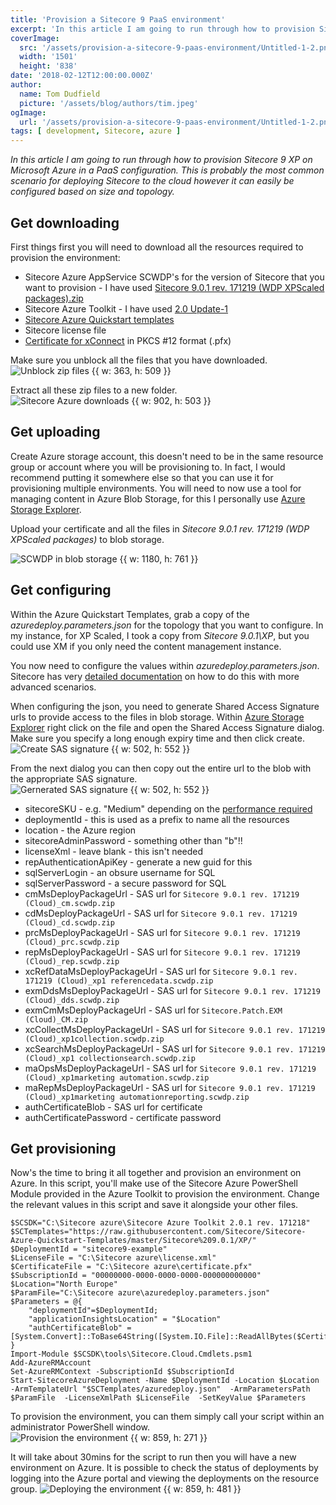 ```yaml
---
title: 'Provision a Sitecore 9 PaaS environment'
excerpt: 'In this article I am going to run through how to provision Sitecore 9 XP on Microsoft Azure in a PaaS configuration. This is probably the most common scenario for deploying Sitecore to the cloud however it can easily be configured based on size and topology.'
coverImage: 
  src: '/assets/provision-a-sitecore-9-paas-environment/Untitled-1-2.png'
  width: '1501'
  height: '838'
date: '2018-02-12T12:00:00.000Z'
author:
  name: Tom Dudfield
  picture: '/assets/blog/authors/tim.jpeg'
ogImage:
  url: '/assets/provision-a-sitecore-9-paas-environment/Untitled-1-2.png'
tags: [ development, Sitecore, azure ]
---
```


*In this article I am going to run through how to provision Sitecore 9 XP on Microsoft Azure in a PaaS configuration. This is probably the most common scenario for deploying Sitecore to the cloud however it can easily be configured based on size and topology.*

## Get downloading
First things first you will need to download all the resources required to provision the environment:

* Sitecore Azure AppService SCWDP's for the version of Sitecore that you want to provision - I have used [Sitecore 9.0.1 rev. 171219 (WDP XPScaled packages).zip](https://dev.sitecore.net/Downloads/Sitecore_Experience_Platform/90/Sitecore_Experience_Platform_90_Update1.aspx)
* Sitecore Azure Toolkit - I have used [2.0 Update-1](https://dev.sitecore.net/Downloads/Sitecore_Azure_Toolkit/2x/Sitecore_Azure_Toolkit_201.aspx)
* [Sitecore Azure Quickstart templates](https://github.com/Sitecore/Sitecore-Azure-Quickstart-Templates)
* Sitecore license file
* [Certificate for xConnect](https://doc.sitecore.net/sitecore_experience_platform/setting_up_and_maintaining/sitecore_on_azure/deploying/the_client_certificate_for_sitecore_deployments) in PKCS #12 format (.pfx)

Make sure you unblock all the files that you have downloaded.
![Unblock zip files {{ w: 363, h: 509 }}](/assets/provision-a-sitecore-9-paas-environment/unblock.png)

Extract all these zip files to a new folder.
![Sitecore Azure downloads {{ w: 902, h: 503 }}](/assets/provision-a-sitecore-9-paas-environment/Untitled-3.png)

## Get uploading
Create Azure storage account, this doesn't need to be in the same resource group or account where you will be provisioning to. In fact, I would recommend putting it somewhere else so that you can use it for provisioning multiple environments. You will need to now use a tool for managing content in Azure Blob Storage, for this I personally use [Azure Storage Explorer](https://azure.microsoft.com/en-gb/features/storage-explorer/).

Upload your certificate and all the files in *Sitecore 9.0.1 rev. 171219 (WDP XPScaled packages)* to blob storage.

![SCWDP in blob storage {{ w: 1180, h: 761 }}](/assets/provision-a-sitecore-9-paas-environment/blobs.png)

## Get configuring
Within the Azure Quickstart Templates, grab a copy of the *azuredeploy.parameters.json* for the topology that you want to configure. In my instance, for XP Scaled, I took a copy from *Sitecore 9.0.1\XP*, but you could use XM if you only need the content management instance.

You now need to configure the values within *azuredeploy.parameters.json*. Sitecore has very [detailed documentation](https://doc.sitecore.net/sitecore_experience_platform/setting_up_and_maintaining/sitecore_on_azure/deploying/walkthrough_deploy_a_new_sitecore_environment_to_the_microsoft_azure_app_service) on how to do this with more advanced scenarios.

When configuring the json, you need to generate Shared Access Signature urls to provide access to the files in blob storage. Within [Azure Storage Explorer](https://azure.microsoft.com/en-gb/features/storage-explorer/) right click on the file and open the Shared Access Signature dialog. Make sure you specify a long enough expiry time and then click create.
![Create SAS signature {{ w: 502, h: 552 }}](/assets/provision-a-sitecore-9-paas-environment/sas1.png)

From the next dialog you can then copy out the entire url to the blob with the appropriate SAS signature.
![Gernerated SAS signature {{ w: 502, h: 552 }}](/assets/provision-a-sitecore-9-paas-environment/sas2.png)

* sitecoreSKU - e.g. "Medium" depending on the [performance required](https://kb.sitecore.net/articles/043375)
* deploymentId - this is used as a prefix to name all the resources
* location - the Azure region
* sitecoreAdminPassword - something other than "b"!!
* licenseXml - leave blank - this isn't needed
* repAuthenticationApiKey - generate a new guid for this
* sqlServerLogin - an obsure username for SQL
* sqlServerPassword - a secure password for SQL
* cmMsDeployPackageUrl - SAS url for `Sitecore 9.0.1 rev. 171219 (Cloud)_cm.scwdp.zip`
* cdMsDeployPackageUrl - SAS url for `Sitecore 9.0.1 rev. 171219 (Cloud)_cd.scwdp.zip`
* prcMsDeployPackageUrl - SAS url for `Sitecore 9.0.1 rev. 171219 (Cloud)_prc.scwdp.zip`
* repMsDeployPackageUrl - SAS url for `Sitecore 9.0.1 rev. 171219 (Cloud)_rep.scwdp.zip`
* xcRefDataMsDeployPackageUrl - SAS url for `Sitecore 9.0.1 rev. 171219 (Cloud)_xp1 referencedata.scwdp.zip`
* exmDdsMsDeployPackageUrl - SAS url for `Sitecore 9.0.1 rev. 171219 (Cloud)_dds.scwdp.zip`
* exmCmMsDeployPackageUrl - SAS url for `Sitecore.Patch.EXM (Cloud)_CM.zip`
* xcCollectMsDeployPackageUrl - SAS url for `Sitecore 9.0.1 rev. 171219 (Cloud)_xp1collection.scwdp.zip`
* xcSearchMsDeployPackageUrl - SAS url for `Sitecore 9.0.1 rev. 171219 (Cloud)_xp1 collectionsearch.scwdp.zip`
* maOpsMsDeployPackageUrl - SAS url for `Sitecore 9.0.1 rev. 171219 (Cloud)_xp1marketing automation.scwdp.zip`
* maRepMsDeployPackageUrl - SAS url for `Sitecore 9.0.1 rev. 171219 (Cloud)_xp1marketing automationreporting.scwdp.zip`
* authCertificateBlob - SAS url for certificate
* authCertificatePassword - certificate password

## Get provisioning
Now's the time to bring it all together and provision an environment on Azure. In this script, you'll make use of the Sitecore Azure PowerShell Module provided in the Azure Toolkit to provision the environment. Change the relevant values in this script and save it alongside your other files.

```
$SCSDK="C:\Sitecore azure\Sitecore Azure Toolkit 2.0.1 rev. 171218"
$SCTemplates="https://raw.githubusercontent.com/Sitecore/Sitecore-Azure-Quickstart-Templates/master/Sitecore%209.0.1/XP/"
$DeploymentId = "sitecore9-example"
$LicenseFile = "C:\Sitecore azure\license.xml"
$CertificateFile = "C:\Sitecore azure\certificate.pfx"
$SubscriptionId = "00000000-0000-0000-0000-000000000000"
$Location="North Europe"
$ParamFile="C:\Sitecore azure\azuredeploy.parameters.json"
$Parameters = @{
    "deploymentId"=$DeploymentId;
    "applicationInsightsLocation" = "$Location"
    "authCertificateBlob" = [System.Convert]::ToBase64String([System.IO.File]::ReadAllBytes($CertificateFile))
}
Import-Module $SCSDK\tools\Sitecore.Cloud.Cmdlets.psm1
Add-AzureRMAccount
Set-AzureRMContext -SubscriptionId $SubscriptionId
Start-SitecoreAzureDeployment -Name $DeploymentId -Location $Location -ArmTemplateUrl "$SCTemplates/azuredeploy.json"  -ArmParametersPath $ParamFile  -LicenseXmlPath $LicenseFile  -SetKeyValue $Parameters
```

To provision the environment, you can them simply call your script within an administrator PowerShell window.
![Provision the environment {{ w: 859, h: 271 }}](/assets/provision-a-sitecore-9-paas-environment/provision.png)

It will take about 30mins for the script to run then you will have a new environment on Azure. It is possible to check the status of deployments by logging into the Azure portal and viewing the deployments on the resource group.
![Deploying the environment {{ w: 859, h: 481 }}](/assets/provision-a-sitecore-9-paas-environment/deploying.png)